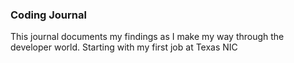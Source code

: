 ### Coding Journal

This journal documents my findings as I make my way through the developer world. Starting with my first job at Texas NIC



